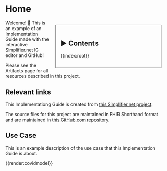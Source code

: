 # Home 

<div style="float:right;border:1px;border-style:solid;padding:15px;margin:15px;width:300px;">

## ▶ Contents
{{index:root}}

</div>

Welcome! 👋 This is an example of an Implementation Guide made with the interactive Simplifier.net IG editor and GitHub!

Please see the Artifacts page for all resources described in this project.

## Relevant links

This Implementationg Guide is created from [this Simplifier.net project](https://simplifier.net/acme-fsh-example).

The source files for this project are maintained in FHIR Shorthand format and are maintained in [this GitHub.com repository](https://github.com/wardweistra/ACME-FSH-Example).


## Use Case

This is an example description of the use case that this Implementation Guide is about.

{{render:covidmodel}}